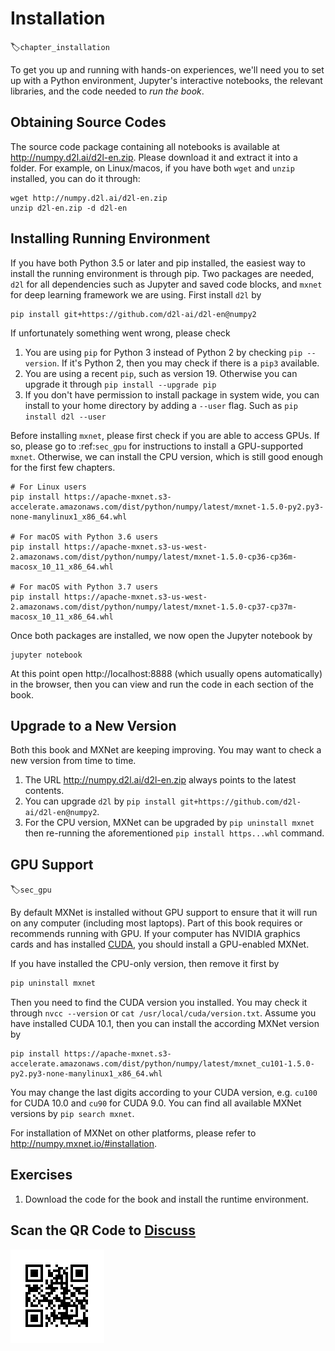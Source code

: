 # Installation
:label:`chapter_installation`

To get you up and running with hands-on experiences, we'll need you to set up with a Python environment, Jupyter's interactive notebooks, the relevant libraries, and the code needed to *run the book*.

## Obtaining Source Codes

The source code package containing all notebooks is available at http://numpy.d2l.ai/d2l-en.zip. Please download it and extract it into a folder. For example, on Linux/macos, if you have both `wget` and `unzip` installed, you can do it through:

```
wget http://numpy.d2l.ai/d2l-en.zip
unzip d2l-en.zip -d d2l-en
```


## Installing Running Environment

If you have both Python 3.5 or later and pip installed, the easiest way to install the running environment is through pip. Two packages are needed, `d2l` for all dependencies such as Jupyter and saved code blocks, and `mxnet` for deep learning framework we are using. First install `d2l` by

```
pip install git+https://github.com/d2l-ai/d2l-en@numpy2
```

If unfortunately something went wrong, please check

1. You are using `pip` for Python 3 instead of Python 2 by checking `pip --version`. If it's Python 2, then you may check if there is a `pip3` available.
2. You are using a recent `pip`, such as version 19. Otherwise you can upgrade it through `pip install --upgrade pip`
3. If you don't have permission to install package in system wide, you can install to your home directory by adding a `--user` flag. Such as `pip install d2l --user`

Before installing `mxnet`, please first check if you are able to access GPUs. If so, please go to :ref:`sec_gpu` for instructions to install a GPU-supported `mxnet`. Otherwise, we can install the CPU version, which is still good enough for the first few chapters.

```
# For Linux users
pip install https://apache-mxnet.s3-accelerate.amazonaws.com/dist/python/numpy/latest/mxnet-1.5.0-py2.py3-none-manylinux1_x86_64.whl

# For macOS with Python 3.6 users
pip install https://apache-mxnet.s3-us-west-2.amazonaws.com/dist/python/numpy/latest/mxnet-1.5.0-cp36-cp36m-macosx_10_11_x86_64.whl

# For macOS with Python 3.7 users
pip install https://apache-mxnet.s3-us-west-2.amazonaws.com/dist/python/numpy/latest/mxnet-1.5.0-cp37-cp37m-macosx_10_11_x86_64.whl
```

Once both packages are installed, we now open the Jupyter notebook by

```
jupyter notebook
```


At this point open http://localhost:8888 (which usually opens automatically) in the browser, then you can view and run the code in each section of the book.

## Upgrade to a New Version

Both this book and MXNet are keeping improving. You may want to check a new version from time to time.

1. The URL  http://numpy.d2l.ai/d2l-en.zip always points to the latest contents.
2. You can upgrade `d2l` by `pip install git+https://github.com/d2l-ai/d2l-en@numpy2`.
3. For the CPU version, MXNet can be upgraded by `pip uninstall mxnet` then re-running the aforementioned `pip install https...whl` command.


## GPU Support

:label:`sec_gpu`

By default MXNet is installed without GPU support to ensure that it will run on any computer (including most laptops). Part of this book requires or recommends running with GPU. If your computer has NVIDIA graphics cards and has installed [CUDA](https://developer.nvidia.com/cuda-downloads), you should install a GPU-enabled MXNet.

If you have installed the CPU-only version, then remove it first by

```bash
pip uninstall mxnet
```


Then you need to find the CUDA version you installed. You may check it through `nvcc --version` or `cat /usr/local/cuda/version.txt`. Assume you have installed CUDA 10.1, then you can install the according MXNet version by

```
pip install https://apache-mxnet.s3-accelerate.amazonaws.com/dist/python/numpy/latest/mxnet_cu101-1.5.0-py2.py3-none-manylinux1_x86_64.whl
```


You may change the last digits according to your CUDA version, e.g. `cu100` for CUDA 10.0 and `cu90` for CUDA 9.0. You can find all available MXNet versions by `pip search mxnet`.

For installation of MXNet on other platforms, please refer to http://numpy.mxnet.io/#installation.


## Exercises

1. Download the code for the book and install the runtime environment.


## Scan the QR Code to [Discuss](https://discuss.mxnet.io/t/2315)

![](../img/qr_install.svg)
